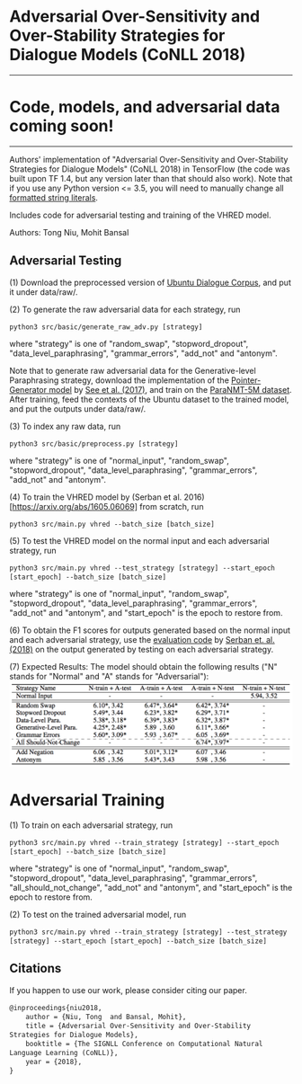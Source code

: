 # Adversarial Over-Sensitivity and Over-Stability Strategies for Dialogue Models (CoNLL 2018)

-----------
# Code, models, and adversarial data coming soon!
-----------

Authors' implementation of "Adversarial Over-Sensitivity and Over-Stability Strategies for Dialogue Models" (CoNLL 2018) in TensorFlow (the code was built upon TF 1.4, but any version later than that should also work). Note that if you use any Python version <= 3.5, you will need to manually change all [formatted string literals](https://docs.python.org/3/reference/lexical_analysis.html#f-strings).

Includes code for adversarial testing and training of the VHRED model.

Authors: Tong Niu, Mohit Bansal

## Adversarial Testing

(1) Download the preprocessed version of [Ubuntu Dialogue Corpus](http://www.iulianserban.com/Files/UbuntuDialogueCorpus.zip), 
and put it under data/raw/.

(2) To generate the raw adversarial data for each strategy, run
```
python3 src/basic/generate_raw_adv.py [strategy]
```
where "strategy" is one of "random_swap", "stopword_dropout", "data_level_paraphrasing", "grammar_errors", "add_not" and "antonym".

Note that to generate raw adversarial data for the Generative-level Paraphrasing strategy,
download the implementation of the [Pointer-Generator model](https://github.com/abisee/pointer-generator) by [See et al. (2017)](https://arxiv.org/abs/1704.04368), 
and train on the [ParaNMT-5M dataset](https://drive.google.com/file/d/19NQ87gEFYu3zOIp_VNYQZgmnwRuSIyJd/view).
After training, feed the contexts of the Ubuntu dataset to the trained model, and put the outputs under data/raw/.

(3) To index any raw data, run
```
python3 src/basic/preprocess.py [strategy]
```
where "strategy" is one of "normal_input", "random_swap", "stopword_dropout", "data_level_paraphrasing", "grammar_errors", "add_not" and "antonym".

(4) To train the VHRED model by (Serban et al. 2016)[https://arxiv.org/abs/1605.06069] from scratch, run
```
python3 src/main.py vhred --batch_size [batch_size]  
```

(5) To test the VHRED model on the normal input and each adversarial strategy, run
```
python3 src/main.py vhred --test_strategy [strategy] --start_epoch [start_epoch] --batch_size [batch_size]
```
where "strategy" is one of "normal_input", "random_swap", "stopword_dropout", "data_level_paraphrasing", "grammar_errors", "add_not" and "antonym", and "start_epoch" is the epoch to restore from.

(6) To obtain the F1 scores for outputs generated based on the normal input and each adversarial strategy,
use the [evaluation code](https://github.com/julianser/Ubuntu-Multiresolution-Tools) by [Serban et. al. (2018)](https://arxiv.org/abs/1606.00776) on the output generated by testing on each adversarial strategy.

(7) Expected Results:
The model should obtain the following results ("N" stands for "Normal" and "A" stands for "Adversarial"):
![Result](https://github.com/WolfNiu/AdversarialDialogue/blob/master/image.png)

# Adversarial Training

(1) To train on each adversarial strategy, run
```
python3 src/main.py vhred --train_strategy [strategy] --start_epoch [start_epoch] --batch_size [batch_size]
```
where "strategy" is one of "normal_input", "random_swap", "stopword_dropout", "data_level_paraphrasing", "grammar_errors", "all_should_not_change", "add_not" and "antonym", and "start_epoch" is the epoch to restore from.

(2) To test on the trained adversarial model, run
```
python3 src/main.py vhred --train_strategy [strategy] --test_strategy [strategy] --start_epoch [start_epoch] --batch_size [batch_size]
```
## Citations

If you happen to use our work, please consider citing our paper.

```
@inproceedings{niu2018,
	author = {Niu, Tong  and Bansal, Mohit},
	title = {Adversarial Over-Sensitivity and Over-Stability Strategies for Dialogue Models},
	booktitle = {The SIGNLL Conference on Computational Natural Language Learning (CoNLL)},
	year = {2018},
}
```
